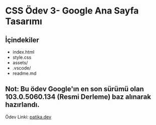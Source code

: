 # CSS Ödev 3- Google Ana Sayfa Tasarımı
## İçindekiler
* index.html
* style.css
* assets/
* .vscode/
* readme.md
## Not: Bu ödev Google'ın en son sürümü olan 103.0.5060.134 (Resmi Derleme) baz alınarak hazırlandı.


Ödev Linki: [patika.dev](https://app.patika.dev/courses/css/cssodev3)
